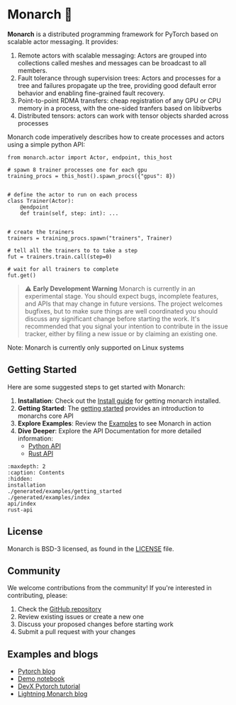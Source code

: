 # Monarch 🦋

**Monarch** is a distributed programming framework for PyTorch based on scalable
actor messaging. It provides:

1. Remote actors with scalable messaging: Actors are grouped into collections called meshes and messages can be broadcast to all members.
2. Fault tolerance through supervision trees: Actors and processes for a tree and failures propagate up the tree, providing good default error behavior and enabling fine-grained fault recovery.
3. Point-to-point RDMA transfers: cheap registration of any GPU or CPU memory in a process, with the one-sided tranfers based on libibverbs
4. Distributed tensors: actors can work with tensor objects sharded across processes

Monarch code imperatively describes how to create processes and actors using a simple python API:

    from monarch.actor import Actor, endpoint, this_host

    # spawn 8 trainer processes one for each gpu
    training_procs = this_host().spawn_procs({"gpus": 8})


    # define the actor to run on each process
    class Trainer(Actor):
        @endpoint
        def train(self, step: int): ...


    # create the trainers
    trainers = training_procs.spawn("trainers", Trainer)

    # tell all the trainers to to take a step
    fut = trainers.train.call(step=0)

    # wait for all trainers to complete
    fut.get()

> ⚠️ **Early Development Warning** Monarch is currently in an experimental
> stage. You should expect bugs, incomplete features, and APIs that may change
> in future versions. The project welcomes bugfixes, but to make sure things are
> well coordinated you should discuss any significant change before starting the
> work. It's recommended that you signal your intention to contribute in the
> issue tracker, either by filing a new issue or by claiming an existing one.

Note: Monarch is currently only supported on Linux systems

## Getting Started

Here are some suggested steps to get started with Monarch:

1. **Installation**: Check out the [Install guide](installation) for getting monarch installed.
2. **Getting Started**: The [getting started](./generated/examples/getting_started) provides an introduction to monarchs core API
2. **Explore Examples**: Review the [Examples](./generated/examples/index) to see Monarch in action
3. **Dive Deeper**: Explore the API Documentation for more detailed information:
    - [Python API](api/index)
    - [Rust API](rust-api)

```{toctree}
:maxdepth: 2
:caption: Contents
:hidden:
installation
./generated/examples/getting_started
./generated/examples/index
api/index
rust-api
```

## License

Monarch is BSD-3 licensed, as found in the [LICENSE](https://github.com/meta-pytorch/monarch/blob/main/LICENSE) file.

## Community

We welcome contributions from the community! If you're interested in contributing, please:

1. Check the [GitHub repository](https://github.com/meta-pytorch/monarch)
2. Review existing issues or create a new one
3. Discuss your proposed changes before starting work
4. Submit a pull request with your changes

## Examples and blogs
- [Pytorch blog](https://pytorch.org/blog/introducing-pytorch-monarch/)
- [Demo notebook](https://github.com/meta-pytorch/monarch/blob/main/examples/presentation/presentation.ipynb)
- [DevX Pytorch tutorial](https://docs.pytorch.org/tutorials/intermediate/monarch_distributed_tutorial.html)
- [Lightning Monarch blog](https://lightning.ai/meta-ai/environments/large-scale-interactive-training-with-monarch)
